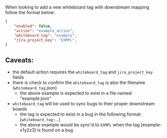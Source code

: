 When looking to add a new whiteboard tag with downstream mapping follow the format below:

```json
{
    "enabled": false,
    "action": "example_action",
    "whiteboard_tag": "example",
    "jira_project_key": "EXMPL",
}
```

## Caveats:
- the default action requires the `whiteboard_tag` and `jira_project_key` fields
- there is check to confirm the `whiteboard_tag` is also the filename (`whiteboard_tag`.json)
    - the above example is expected to exist in a file named: "example.json"
- `whiteboard_tag` will be used to sync bugs to their proper downstream boards
    - the tag is expected to exist in a bug in the following format: [`whiteboard_tag`-...]
    - the above example would be sync'd to `EXMPL` when the tag [example-x1y2z3] is found on a bug
